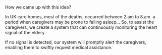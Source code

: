 How we came up with this idea?

In UK care homes, most of the deaths,
occurred between 2.am to 8.am.
a period when caregivers may be prone to falling asleep…
So, to assist the caregivers, 
we create a system that can continuously monitoring the heart signal of the eldery.

If no signal is detected, 
our system will promptly alert the caregivers, 
enabling them to swiftly request medical assistance. 
